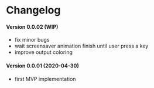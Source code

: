 Changelog
=========

#### Version 0.0.02 (WIP)
 * fix minor bugs
 * wait screensaver animation finish until user press a key
 * improve output coloring

#### Version 0.0.01 (2020-04-30)
 * first MVP implementation
